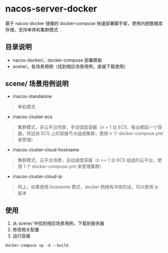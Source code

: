 # nacos-server-docker
基于 nacos-docker 镜像的 docker-compose 快速部署脚手架，使用内嵌数据库存储，支持单体和集群模式

## 目录说明
- nacos-docker/，docker-compose 部署模板
- scene/，各场景用例（找到相应场景用例，直接下载使用）

## scene/ 场景用例说明
- /nacos-standalone
> 单机模式
- /nacos-cluster-ecs
> 集群模式，非云平台场景，手动调度容器（n > 1 台 ECS，每台都起一个容器，将这些 ECS 上的容器节点组成集群，使用 n 个 docker-compose.yml 来管理）
- /nacos-cluster-cloud-hostname
> 集群模式，云平台场景，自动调度容器（n >= 1 台 ECS 组成的云平台，使用 1 个 docker-compose.yml 来管理集群）
- /nacos-cluster-cloud-ip
> 同上，如果使用 hostanme 模式，docker 网络有冲突的话，可以使用 ip 版本


  ## 使用
  1. 从 scene/ 中找到相应场景用例，下载到服务器
  2. 修改相关配置
  3. 运行容器
  ```shell
  docker-compose up -d --build
  ```
